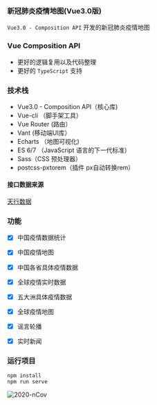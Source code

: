 ### 新冠肺炎疫情地图(Vue3.0版)
`Vue3.0 - Composition API` 开发的新冠肺炎疫情地图

### Vue Composition API
* 更好的逻辑复用以及代码整理
* 更好的 `TypeScript` 支持

### 技术栈

- Vue3.0 - Composition API（核心库)
- Vue-cli （脚手架工具）
- Vue Router (路由）
- Vant (移动端UI库）
- Echarts （地图可视化)
- ES 6/7 （JavaScript 语言的下一代标准）
- Sass（CSS 预处理器）
- postcss-pxtorem（插件 px自动转换rem）

#### 接口数据来源
[天行数据](https://www.tianapi.com/apiview/169)

### 功能

- [x] 中国疫情数据统计
- [x] 中国疫情地图
- [x] 中国各省具体疫情数据
- [x] 全球疫情实时数据
- [x] 五大洲具体疫情数据
- [x] 全球疫情地图
- [x] 谣言轮播
- [x] 实时新闻


### 运行项目
```
npm install
npm run serve
```
![2020-nCov](https://user-gold-cdn.xitu.io/2020/3/22/1710098d37dd2dca?w=4320&h=1929&f=png&s=2740268)

